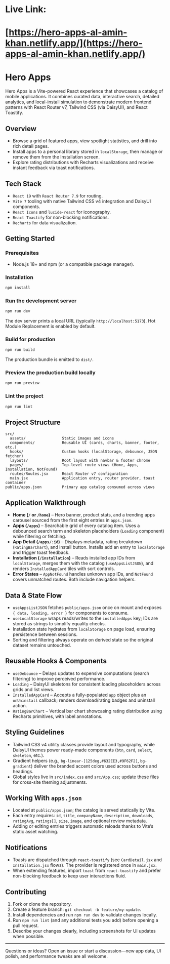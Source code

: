# Live Link: 

# [https://hero-apps-al-amin-khan.netlify.app/](https://hero-apps-al-amin-khan.netlify.app/)

# Hero Apps

Hero Apps is a Vite-powered React experience that showcases a catalog of mobile applications. It combines curated data, interactive search, detailed analytics, and local-install simulation to demonstrate modern frontend patterns with React Router v7, Tailwind CSS (via DaisyUI), and React Toastify.

## Overview

- Browse a grid of featured apps, view spotlight statistics, and drill into rich detail pages.
- Install apps to a personal library stored in `localStorage`, then manage or remove them from the Installation screen.
- Explore rating distributions with Recharts visualizations and receive instant feedback via toast notifications.

## Tech Stack

- `React 19` with `React Router 7.9` for routing.
- `Vite 7` tooling with native Tailwind CSS v4 integration and DaisyUI components.
- `React Icons` and `lucide-react` for iconography.
- `React Toastify` for non-blocking notifications.
- `Recharts` for data visualization.

## Getting Started

### Prerequisites

- Node.js 18+ and npm (or a compatible package manager).

### Installation

```bash
npm install
```

### Run the development server

```bash
npm run dev
```

The dev server prints a local URL (typically `http://localhost:5173`). Hot Module Replacement is enabled by default.

### Build for production

```bash
npm run build
```

The production bundle is emitted to `dist/`.

### Preview the production build locally

```bash
npm run preview
```

### Lint the project

```bash
npm run lint
```

## Project Structure

```
src/
  assets/                Static images and icons
  components/            Reusable UI (cards, charts, banner, footer, etc.)
  hooks/                 Custom hooks (localStorage, debounce, JSON fetcher)
  layouts/               Root layout with navbar & footer chrome
  pages/                 Top-level route views (Home, Apps, Installation, NotFound)
  routes/Routes.jsx      React Router v7 configuration
  main.jsx               Application entry, router provider, toast container
public/apps.json         Primary app catalog consumed across views
```

## Application Walkthrough

- **Home (`/` or `/home`)** – Hero banner, product stats, and a trending apps carousel sourced from the first eight entries in `apps.json`.
- **Apps (`/apps`)** – Searchable grid of every catalog item. Uses a debounced search term and skeleton placeholders (`Loading` component) while filtering or fetching.
- **App Detail (`/apps/:id`)** – Displays metadata, rating breakdown (`RatingBarChart`), and install button. Installs add an entry to `localStorage` and trigger toast feedback.
- **Installation (`/installation`)** – Reads installed app IDs from `localStorage`, merges them with the catalog (`useAppsListJSON`), and renders `InstalledAppCard` tiles with sort controls.
- **Error States** – `AppNotFound` handles unknown app IDs, and `NotFound` covers unmatched routes. Both include navigation helpers.

## Data & State Flow

- `useAppsListJSON` fetches `public/apps.json` once on mount and exposes `{ data, loading, error }` for components to consume.
- `useLocalStorage` wraps reads/writes to the `installedApps` key; IDs are stored as strings to simplify equality checks.
- Installation state hydrates from `localStorage` on page load, ensuring persistence between sessions.
- Sorting and filtering always operate on derived state so the original dataset remains untouched.

## Reusable Hooks & Components

- `useDebounce` – Delays updates to expensive computations (search filtering) to improve perceived performance.
- `Loading` – DaisyUI skeletons for consistent loading placeholders across grids and list views.
- `InstalledAppCard` – Accepts a fully-populated `app` object plus an `onUninstall` callback; renders download/rating badges and uninstall action.
- `RatingBarChart` – Vertical bar chart showcasing rating distribution using Recharts primitives, with label annotations.

## Styling Guidelines

- Tailwind CSS v4 utility classes provide layout and typography, while DaisyUI themes power ready-made components (`btn`, `card`, `select`, `skeleton`, etc.).
- Gradient helpers (e.g., `bg-linear-[125deg,#632EE3,#9F62F2]`, `bg-gradient`) deliver the branded accent colors used across buttons and headings.
- Global styles live in `src/index.css` and `src/App.css`; update these files for cross-site theming adjustments.

## Working With `apps.json`

- Located at `public/apps.json`; the catalog is served statically by Vite.
- Each entry requires: `id`, `title`, `companyName`, `description`, `downloads`, `ratingAvg`, `ratings[]`, `size`, `image`, and optional review metadata.
- Adding or editing entries triggers automatic reloads thanks to Vite’s static asset watching.

## Notifications

- Toasts are dispatched through `react-toastify` (see `CardDetail.jsx` and `Installation.jsx` flows). The provider is registered once in `main.jsx`.
- When extending features, import `toast` from `react-toastify` and prefer non-blocking feedback to keep user interactions fluid.

## Contributing

1. Fork or clone the repository.
2. Create a feature branch: `git checkout -b feature/my-update`.
3. Install dependencies and run `npm run dev` to validate changes locally.
4. Run `npm run lint` (and any additional tests you add) before opening a pull request.
5. Describe your changes clearly, including screenshots for UI updates when possible.

---

Questions or ideas? Open an issue or start a discussion—new app data, UI polish, and performance tweaks are all welcome.
